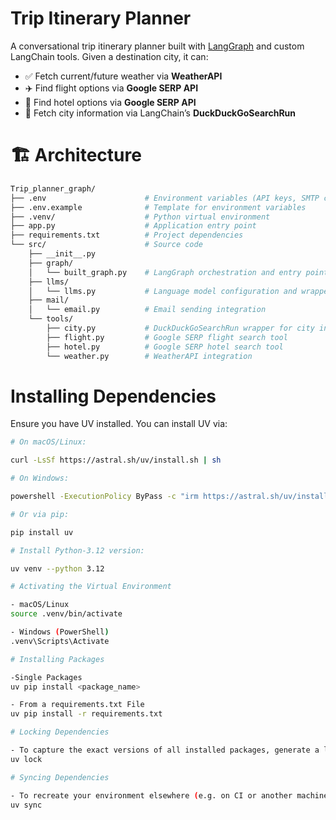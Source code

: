 # Trip Itinerary Planner

A conversational trip itinerary planner built with [LangGraph](https://github.com/langgraph/langgraph) and custom LangChain tools. Given a destination city, it can:

- ✅ Fetch current/future weather via **WeatherAPI**  
- ✈️ Find flight options via **Google SERP API**  
- 🏨 Find hotel options via **Google SERP API**  
- 📜 Fetch city information via LangChain’s **DuckDuckGoSearchRun**


# 🏗️ Architecture
```bash
Trip_planner_graph/
├── .env                      # Environment variables (API keys, SMTP creds)
├── .env.example              # Template for environment variables
├── .venv/                    # Python virtual environment
├── app.py                    # Application entry point
├── requirements.txt          # Project dependencies
└── src/                      # Source code
    ├── __init__.py
    ├── graph/
    │   └── built_graph.py    # LangGraph orchestration and entry point
    ├── llms/
    │   └── llms.py           # Language model configuration and wrappers
    ├── mail/
    │   └── email.py          # Email sending integration
    └── tools/
        ├── city.py           # DuckDuckGoSearchRun wrapper for city info
        ├── flight.py         # Google SERP flight search tool
        ├── hotel.py          # Google SERP hotel search tool
        └── weather.py        # WeatherAPI integration

```
# Installing Dependencies

Ensure you have UV installed. You can install UV via:

```bash
# On macOS/Linux:

curl -LsSf https://astral.sh/uv/install.sh | sh
```
```bash
# On Windows:

powershell -ExecutionPolicy ByPass -c "irm https://astral.sh/uv/install.ps1 | iex"
```
```bash
# Or via pip:

pip install uv
```

```bash
# Install Python-3.12 version:

uv venv --python 3.12
```
```bash
# Activating the Virtual Environment

- macOS/Linux
source .venv/bin/activate
```

```bash
- Windows (PowerShell)
.venv\Scripts\Activate
```

```bash
# Installing Packages

-Single Packages
uv pip install <package_name>

- From a requirements.txt File
uv pip install -r requirements.txt
```

```bash
# Locking Dependencies

- To capture the exact versions of all installed packages, generate a lockfile:
uv lock
```

```bash
# Syncing Dependencies

- To recreate your environment elsewhere (e.g. on CI or another machine), install exactly what’s in the lockfile:
uv sync
```

